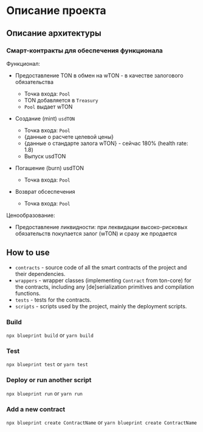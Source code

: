 # Описание проекта

## Описание архитектуры

### Смарт-контракты для обеспечения функционала

Функционал:
- Предоставление TON в обмен на wTON - в качестве залогового обязательства
    - Точка входа: `Pool`
    - TON добавляется в `Treasury`
    - `Pool` выдает wTON

- Создание (mint) `usdTON`
    - Точка входа: `Pool`
    - {данные о расчете целевой цены}
    - {данные о стандарте залога wTON} - сейчас 180% (health rate: 1.8)
    - Выпуск usdTON

- Погашение (burn) usdTON
    - Точка входа: `Pool`

- Возврат обсеспечения
    - Точка входа: `Pool`


Ценообразование:

- Предоставление ликвидности: при леквидации высоко-рисковых обязательств покупается залог (wTON) и сразу же продается

## How to use

-   `contracts` - source code of all the smart contracts of the project and their dependencies.
-   `wrappers` - wrapper classes (implementing `Contract` from ton-core) for the contracts, including any [de]serialization primitives and compilation functions.
-   `tests` - tests for the contracts.
-   `scripts` - scripts used by the project, mainly the deployment scripts.

### Build

`npx blueprint build` or `yarn build`

### Test

`npx blueprint test` or `yarn test`

### Deploy or run another script

`npx blueprint run` or `yarn run`

### Add a new contract

`npx blueprint create ContractName` or `yarn blueprint create ContractName`